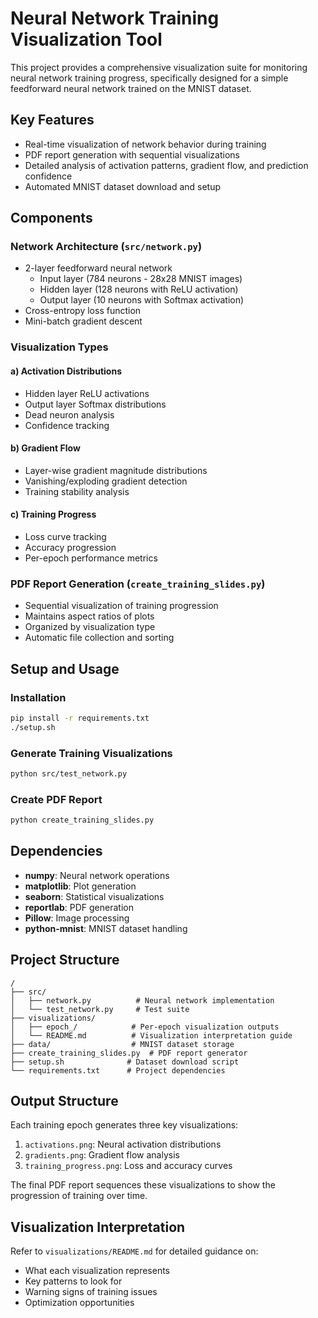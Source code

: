 # Neural Network Training Visualization Tool

This project provides a comprehensive visualization suite for monitoring neural network training progress, specifically designed for a simple feedforward neural network trained on the MNIST dataset.

## Key Features
- Real-time visualization of network behavior during training
- PDF report generation with sequential visualizations
- Detailed analysis of activation patterns, gradient flow, and prediction confidence
- Automated MNIST dataset download and setup

## Components

### Network Architecture (`src/network.py`)
- 2-layer feedforward neural network
  - Input layer (784 neurons - 28x28 MNIST images)
  - Hidden layer (128 neurons with ReLU activation)
  - Output layer (10 neurons with Softmax activation)
- Cross-entropy loss function
- Mini-batch gradient descent

### Visualization Types

#### a) Activation Distributions
- Hidden layer ReLU activations
- Output layer Softmax distributions
- Dead neuron analysis
- Confidence tracking

#### b) Gradient Flow
- Layer-wise gradient magnitude distributions
- Vanishing/exploding gradient detection
- Training stability analysis

#### c) Training Progress
- Loss curve tracking
- Accuracy progression
- Per-epoch performance metrics

### PDF Report Generation (`create_training_slides.py`)
- Sequential visualization of training progression
- Maintains aspect ratios of plots
- Organized by visualization type
- Automatic file collection and sorting

## Setup and Usage

### Installation
```bash
pip install -r requirements.txt
./setup.sh
```

### Generate Training Visualizations
```bash
python src/test_network.py
```

### Create PDF Report
```bash
python create_training_slides.py
```

## Dependencies
- **numpy**: Neural network operations
- **matplotlib**: Plot generation
- **seaborn**: Statistical visualizations
- **reportlab**: PDF generation
- **Pillow**: Image processing
- **python-mnist**: MNIST dataset handling

## Project Structure
```
/
├── src/
│   ├── network.py          # Neural network implementation
│   └── test_network.py     # Test suite
├── visualizations/
│   ├── epoch_/            # Per-epoch visualization outputs
│   └── README.md          # Visualization interpretation guide
├── data/                  # MNIST dataset storage
├── create_training_slides.py  # PDF report generator
├── setup.sh              # Dataset download script
└── requirements.txt      # Project dependencies
```

## Output Structure

Each training epoch generates three key visualizations:
1. `activations.png`: Neural activation distributions
2. `gradients.png`: Gradient flow analysis
3. `training_progress.png`: Loss and accuracy curves

The final PDF report sequences these visualizations to show the progression of training over time.

## Visualization Interpretation

Refer to `visualizations/README.md` for detailed guidance on:
- What each visualization represents
- Key patterns to look for
- Warning signs of training issues
- Optimization opportunities